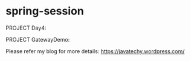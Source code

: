 # spring-session

PROJECT Day4:

PROJECT GatewayDemo:  

Please refer my blog for more details:
https://javatechy.wordpress.com/
